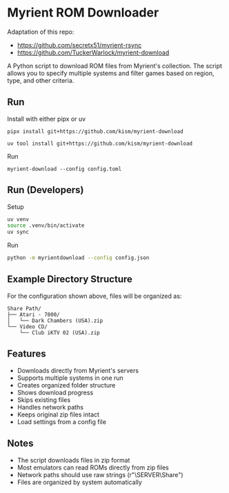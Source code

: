 # Myrient ROM Downloader

Adaptation of this repo:

- https://github.com/secretx51/myrient-rsync
- https://github.com/TuckerWarlock/myrient-download

A Python script to download ROM files from Myrient's collection. The script allows you to specify multiple systems and filter games based on region, type, and other criteria.

## Run

Install with either pipx or uv

`pipx install git+https://github.com/kism/myrient-download`

`uv tool install git+https://github.com/kism/myrient-download`

Run

`myrient-download --config config.toml`

## Run (Developers)

Setup

```bash
uv venv
source .venv/bin/activate
uv sync
```

Run

```bash
python -m myrientdownload --config config.json
```

## Example Directory Structure

For the configuration shown above, files will be organized as:

```text
Share Path/
├── Atari - 7800/
│   └── Dark Chambers (USA).zip
└── Video CD/
    └── Club iKTV 02 (USA).zip
```

## Features

- Downloads directly from Myrient's servers
- Supports multiple systems in one run
- Creates organized folder structure
- Shows download progress
- Skips existing files
- Handles network paths
- Keeps original zip files intact
- Load settings from a config file

## Notes

- The script downloads files in zip format
- Most emulators can read ROMs directly from zip files
- Network paths should use raw strings (r"\\SERVER\Share")
- Files are organized by system automatically

